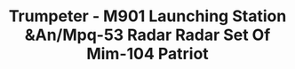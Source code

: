 ---
layout: product
title: "Trumpeter - M901 Launching Station &An/Mpq-53 Radar Radar Set Of Mim-104 Patriot"
price: "11500" 
desc: "N/A"
img_path: "/assets/img/TRU01022.jpg"
brand: "N/A"
available: false
special_offer: false
new: false
soon: false
cat: "010000"
subcat: "013400"
subsubcat: "0N/A"
sifra: "TRU01022"
popular: false
---